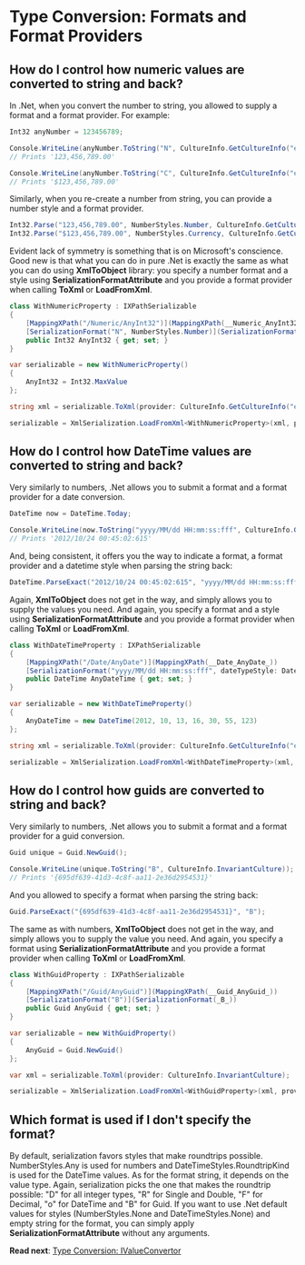 # Type Conversion: Formats and Format Providers

## How do I control how numeric values are converted to string and back?

In .Net, when you convert the number to string, you allowed to supply a format and a format provider.
For example:

```csharp
Int32 anyNumber = 123456789;

Console.WriteLine(anyNumber.ToString("N", CultureInfo.GetCultureInfo("en-US").NumberFormat)); 
// Prints '123,456,789.00'

Console.WriteLine(anyNumber.ToString("C", CultureInfo.GetCultureInfo("en-US").NumberFormat));
// Prints '$123,456,789.00'
```

Similarly, when you re-create a number from string, you can provide a number style and a format provider.

```csharp
Int32.Parse("123,456,789.00", NumberStyles.Number, CultureInfo.GetCultureInfo("en-US").NumberFormat);
Int32.Parse("$123,456,789.00", NumberStyles.Currency, CultureInfo.GetCultureInfo("en-US").NumberFormat);
```

Evident lack of symmetry is something that is on Microsoft's conscience. Good new is that what you can do in pure .Net is exactly the same as what you can do using **XmlToObject** library: you specify a number format and a style using **SerializationFormatAttribute** and you provide a format provider when calling **ToXml** or **LoadFromXml**.

```csharp
class WithNumericProperty : IXPathSerializable
{
	[MappingXPath("/Numeric/AnyInt32")](MappingXPath(__Numeric_AnyInt32_))
	[SerializationFormat("N", NumberStyles.Number)](SerializationFormat(_N_,-NumberStyles.Number))
	public Int32 AnyInt32 { get; set; }
}
```

```csharp
var serializable = new WithNumericProperty()
{
	AnyInt32 = Int32.MaxValue
};

string xml = serializable.ToXml(provider: CultureInfo.GetCultureInfo("en-US").NumberFormat);

serializable = XmlSerialization.LoadFromXml<WithNumericProperty>(xml, provider: CultureInfo.GetCultureInfo("en-US").NumberFormat);
```

## How do I control how DateTime values are converted to string and back?

Very similarly to numbers, .Net allows you to submit a format and a format provider for a date conversion.

```csharp
DateTime now = DateTime.Today;

Console.WriteLine(now.ToString("yyyy/MM/dd HH:mm:ss:fff", CultureInfo.GetCultureInfo("en-US").DateTimeFormat));
// Prints '2012/10/24 00:45:02:615'
```

And, being consistent, it offers you the way to indicate a format, a format provider and a datetime style when parsing the string back:

```csharp
DateTime.ParseExact("2012/10/24 00:45:02:615", "yyyy/MM/dd HH:mm:ss:fff", CultureInfo.GetCultureInfo("en-US").DateTimeFormat, DateTimeStyles.None);
```

Again, **XmlToObject** does not get in the way, and simply allows you to supply the values you need. And again, you specify a format and a style using **SerializationFormatAttribute** and you provide a format provider when calling **ToXml** or **LoadFromXml**.

```csharp
class WithDateTimeProperty : IXPathSerializable
{
	[MappingXPath("/Date/AnyDate")](MappingXPath(__Date_AnyDate_))
	[SerializationFormat("yyyy/MM/dd HH:mm:ss:fff", dateTypeStyle: DateTimeStyles.None)](SerializationFormat(_yyyy_MM_dd-HH_mm_ss_fff_,-dateTypeStyle_-DateTimeStyles.None))
	public DateTime AnyDateTime { get; set; }
}
```

```csharp
var serializable = new WithDateTimeProperty()
{
	AnyDateTime = new DateTime(2012, 10, 13, 16, 30, 55, 123)
};

string xml = serializable.ToXml(provider: CultureInfo.GetCultureInfo("en-US").DateTimeFormat);

serializable = XmlSerialization.LoadFromXml<WithDateTimeProperty>(xml, provider: CultureInfo.GetCultureInfo("en-US").DateTimeFormat);
```

## How do I control how guids are converted to string and back?

Very similarly to numbers, .Net allows you to submit a format and a format provider for a guid conversion.

```csharp
Guid unique = Guid.NewGuid();

Console.WriteLine(unique.ToString("B", CultureInfo.InvariantCulture));
// Prints '{695df639-41d3-4c8f-aa11-2e36d2954531}'
```

And you allowed to specify a format when parsing the string back:

```csharp
Guid.ParseExact("{695df639-41d3-4c8f-aa11-2e36d2954531}", "B");
```

The same as with numbers, **XmlToObject** does not get in the way, and simply allows you to supply the value you need. And again, you specify a format using **SerializationFormatAttribute** and you provide a format provider when calling **ToXml** or **LoadFromXml**.

```csharp
class WithGuidProperty : IXPathSerializable
{
	[MappingXPath("/Guid/AnyGuid")](MappingXPath(__Guid_AnyGuid_))
	[SerializationFormat("B")](SerializationFormat(_B_))
	public Guid AnyGuid { get; set; }
}
```

```csharp
var serializable = new WithGuidProperty()
{
	AnyGuid = Guid.NewGuid()
};

var xml = serializable.ToXml(provider: CultureInfo.InvariantCulture);

serializable = XmlSerialization.LoadFromXml<WithGuidProperty>(xml, provider: CultureInfo.InvariantCulture);
```

## Which format is used if I don't specify the format?

By default, serialization favors styles that make roundtrips possible. NumberStyles.Any is used for numbers and DateTimeStyles.RoundtripKind is used for the DateTime values.
As for the format string, it depends on the value type. Again, serialization picks the one that makes the roundtrip possible: "D" for all integer types, "R" for Single and Double, "F" for Decimal, "o" for DateTime and "B" for Guid.
If you want to use .Net default values for styles (NumberStyles.None and DateTimeStyles.None) and empty string for the format, you can simply apply **SerializationFormatAttribute** without any arguments.

**Read next**: [Type Conversion: IValueConvertor](IValueConvertor.md)